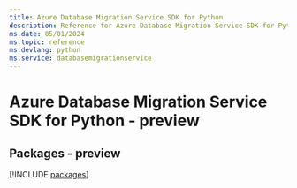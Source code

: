```yaml
---
title: Azure Database Migration Service SDK for Python
description: Reference for Azure Database Migration Service SDK for Python
ms.date: 05/01/2024
ms.topic: reference
ms.devlang: python
ms.service: databasemigrationservice
---
```

# Azure Database Migration Service SDK for Python - preview
## Packages - preview
[!INCLUDE [packages](database-migration-service-index.md)]
